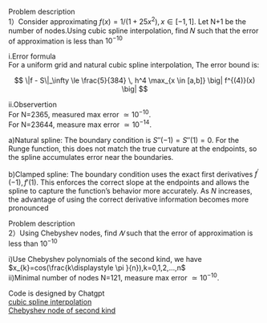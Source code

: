 Problem description  
1）Consider approximating $f(x)=1/(1+25x^{2}),x\in [-1,1].$ Let N+1 be the number of nodes.Using cubic spline interpolation, find 𝑁 such that the error of approximation is less than $10^{-10}$

i.Error formula  
For a uniform grid and natural cubic spline interpolation, The error bound is:

$$
\|f - S\|_\infty \le \frac{5}{384} \, h^4 \max_{x \in [a,b]} \big| f^{(4)}(x) \big|
$$  

ii.Observertion  
For N=2365, measured max error $\simeq 10^{-10}$.  
For N=23644, measure max error $\simeq 10^{-14}.$  


a)Natural spline: The boundary condition is $S{''}(-1)=S{''}(1)=0.$ For the Runge function, this does not match the true curvature at the endpoints, so the spline accumulates error near the boundaries.  

b)Clamped spline: The boundary condition uses the exact first derivatives $f^{'}(-1),f'(1).$ This enforces the correct slope at the endpoints and allows the spline to capture the function’s behavior more accurately. As $N$ increases, the advantage of using the correct derivative information becomes more pronounced

Problem description  
2）Using Chebyshev nodes, find $𝑁$ such that the error of approximation is less than $10^{-10}$  

i)Use Chebyshev polynomials of the second kind, we have $x_{k}=cos(\frac{k\displaystyle \pi }{n}),k=0,1,2,...,n$  
ii)Minimal number of nodes N=121, measure max error $\simeq 10^{-10}$.  


Code is designed by Chatgpt  
[cubic spline interpolation](https://github.com/alexwei0408/ISC/blob/main/week2/cubicSpline.py)  
[Chebyshev node of second kind](https://github.com/alexwei0408/ISC/blob/main/week2/Chebysehv.py)
